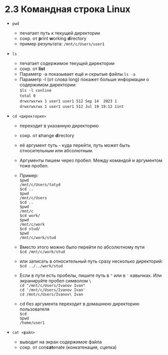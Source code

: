 # 2.3 Командная строка Linux

* `pwd`
  * печатает путь к текущей директории
  * сокр. от **p**rint **w**orking **d**irectory
  * пример результата: `/mnt/c/Users/user1`

* `ls`
  * печатает содержимое текущей директории
  * сокр. от **list**
  * Параметр -a показывает ещё и скрытые файлы `ls -a`
  * Параметр -l (от слова long) покажет больше информации о содержимом директории:  
  `$ls -l conline`  
  `total 0`  
  `drwxrwxrwx 1 user1 user1 512 Sep 14  2023 1`  
  `drwxrwxrwx 1 user1 user1 512 Jul 19 19:12 1int`  

* `cd <директория>`
  * переходит в указанную директорию
  * сокр. от **c**hange **d**irectory
  * её аргумент путь - куда перейти, путь может быть относительным или абсолютным.
  * Аргументы пишем через пробел. Между командой и аргументом тоже пробел.
  * Пример:  
    `$pwd`  
    `/mnt/c/Users/tatyd`  
    `$cd ..`  
    `$pwd`  
    `/mnt/c/Users`  
    `$cd ..`  
    `$pwd`  
    `/mnt/c`  
    `$cd work/`  
    `$pwd`  
    `/mnt/c/work`  
    `$cd stud/`  
    `$pwd`  
    `/mnt/c/work/stud`  

  * Вместо этого можно было перейти по абсолютному пути  
    `$cd /mnt/c/work/stud`  
  
  * или записать в относительный путь сразу несколько директорий:  
    `$cd ../../work/stud`  
  
  * Если в пути есть пробелы, пишите путь в `"` или в `'` кавычках. Или экранируйте пробел символом `\`  
    `cd "/mnt/c/Users/Ivanov Ivan"`  
    `cd '/mnt/c/Users/Ivanov Ivan'`  
    `cd /mnt/c/Users/Ivanov\ Ivan`  
  
  * cd без аргумента переходит в домашнюю директорию пользователя  
    `$cd`  
    `$pwd`  
    `/home/user1`  

* `cat <файл>`
  * выводит на экран содержимое файла
  * сокр. от con**cat**enate (конкатенация, сцепка)
